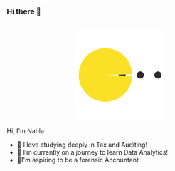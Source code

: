 ### Hi there 👋

  <div align="center">
	      <br>
        <img src="https://raw.githubusercontent.com/Aniket965/Aniket965/master/pacman.svg?sanitize=true" width="200" height="200">
</div>

Hi, I'm Nahla

- 🔭 I love studying deeply in Tax and Auditing!
- 🌱 I’m currently on a journey to learn Data Analytics!
- 💸I'm aspiring to be a forensic Accountant
